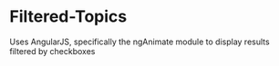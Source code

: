 # Filtered-Topics
Uses AngularJS, specifically the ngAnimate module to display results filtered by checkboxes
